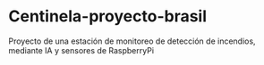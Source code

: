 # Centinela-proyecto-brasil
Proyecto de una estación de monitoreo de detección de incendios, mediante IA y sensores de RaspberryPi
